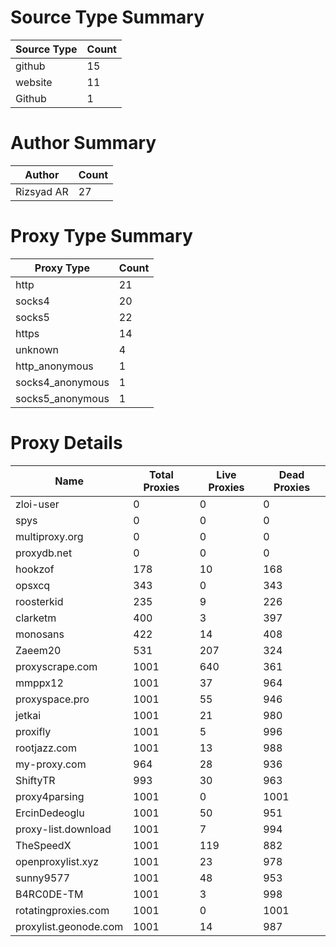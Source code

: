 # Source Type Summary

| Source Type | Count |
|-------------|-------|
| github | 15 |
| website | 11 |
| Github | 1 |


# Author Summary

| Author | Count |
|--------|-------|
| Rizsyad AR | 27 |


# Proxy Type Summary

| Proxy Type | Count |
|------------|-------|
| http | 21 |
| socks4 | 20 |
| socks5 | 22 |
| https | 14 |
| unknown | 4 |
| http_anonymous | 1 |
| socks4_anonymous | 1 |
| socks5_anonymous | 1 |


# Proxy Details

| Name | Total Proxies | Live Proxies | Dead Proxies |
|------|---------------|--------------|---------------|
| zloi-user | 0 | 0 | 0 |
| spys | 0 | 0 | 0 |
| multiproxy.org | 0 | 0 | 0 |
| proxydb.net | 0 | 0 | 0 |
| hookzof | 178 | 10 | 168 |
| opsxcq | 343 | 0 | 343 |
| roosterkid | 235 | 9 | 226 |
| clarketm | 400 | 3 | 397 |
| monosans | 422 | 14 | 408 |
| Zaeem20 | 531 | 207 | 324 |
| proxyscrape.com | 1001 | 640 | 361 |
| mmppx12 | 1001 | 37 | 964 |
| proxyspace.pro | 1001 | 55 | 946 |
| jetkai | 1001 | 21 | 980 |
| proxifly | 1001 | 5 | 996 |
| rootjazz.com | 1001 | 13 | 988 |
| my-proxy.com | 964 | 28 | 936 |
| ShiftyTR | 993 | 30 | 963 |
| proxy4parsing | 1001 | 0 | 1001 |
| ErcinDedeoglu | 1001 | 50 | 951 |
| proxy-list.download | 1001 | 7 | 994 |
| TheSpeedX | 1001 | 119 | 882 |
| openproxylist.xyz | 1001 | 23 | 978 |
| sunny9577 | 1001 | 48 | 953 |
| B4RC0DE-TM | 1001 | 3 | 998 |
| rotatingproxies.com | 1001 | 0 | 1001 |
| proxylist.geonode.com | 1001 | 14 | 987 |
